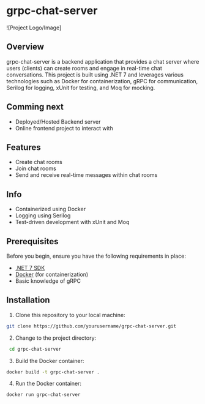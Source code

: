 # grpc-chat-server

![Project Logo/Image]

## Overview

grpc-chat-server is a backend application that provides a chat server where users (clients) can create rooms and engage in real-time chat conversations. This project is built using .NET 7 and leverages various technologies such as Docker for containerization, gRPC for communication, Serilog for logging, xUnit for testing, and Moq for mocking.

## Comming next
* Deployed/Hosted Backend server
* Online frontend project to interact with

## Features

- Create chat rooms
- Join chat rooms
- Send and receive real-time messages within chat rooms

## Info
- Containerized using Docker
- Logging using Serilog
- Test-driven development with xUnit and Moq

## Prerequisites

Before you begin, ensure you have the following requirements in place:

- [.NET 7 SDK](https://dotnet.microsoft.com/download/dotnet/7.0)
- [Docker](https://www.docker.com/) (for containerization)
- Basic knowledge of gRPC

## Installation

1. Clone this repository to your local machine:
```bash
git clone https://github.com/yourusername/grpc-chat-server.git
```
2. Change to the project directory:
```bash
 cd grpc-chat-server
```
3. Build the Docker container:
```bash
docker build -t grpc-chat-server .
```
4. Run the Docker container:
```bash
docker run grpc-chat-server
```

